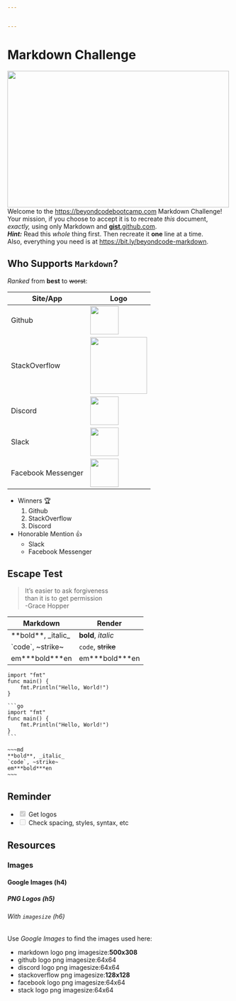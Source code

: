 ```yaml
---


---
```


<h1 id="markdown-challenge">Markdown Challenge</h1>
<p><img src="https://upload.wikimedia.org/wikipedia/commons/thumb/4/48/Markdown-mark.svg/1024px-Markdown-mark.svg.png" alt="" width="500" height="308"><br>
Welcome to the <a href="https://beyondcodebootcamp.com">https://beyondcodebootcamp.com</a> Markdown Challenge!<br>
Your mission, if you choose to accept it is to recreate <em>this</em> document, <em>exactly,</em> using only Markdown and <a href="gist.github.com"><strong>gist</strong>.github.com</a>.<br>
<em><strong>Hint:</strong></em> Read this <em>whole</em> thing first. Then recreate it <strong>one</strong> line at a time.<br>
Also, everything you need is at <a href="https://bit.ly/beyondcode-markdown">https://bit.ly/beyondcode-markdown</a>.</p>
<h2 id="who-supports-markdown">Who Supports <code>Markdown</code>?</h2>
<p><em>Ranked</em> from <strong>best</strong> to <s>worst</s>:</p>

<table>
<thead>
<tr>
<th><strong>Site/App</strong></th>
<th><strong>Logo</strong></th>
</tr>
</thead>
<tbody>
<tr>
<td>Github</td>
<td><img src="https://cdn-icons-png.flaticon.com/512/25/25231.png" alt="" width="64" height="64"></td>
</tr>
<tr>
<td>StackOverflow</td>
<td><img src="https://www.vectorlogo.zone/logos/stackoverflow/stackoverflow-ar21.png" alt="" width="128" height="128"></td>
</tr>
<tr>
<td>Discord</td>
<td><img src="https://static-00.iconduck.com/assets.00/discord-icon-512x512-xtx725no.png" alt="" width="64" height="64"></td>
</tr>
<tr>
<td>Slack</td>
<td><img src="https://upload.wikimedia.org/wikipedia/commons/thumb/d/d5/Slack_icon_2019.svg/2048px-Slack_icon_2019.svg.png" alt="" width="64" height="64"></td>
</tr>
<tr>
<td>Facebook Messenger</td>
<td><img src="https://upload.wikimedia.org/wikipedia/commons/thumb/6/6c/Facebook_Messenger_logo_2018.svg/2048px-Facebook_Messenger_logo_2018.svg.png" alt="" width="64" height="64"></td>
</tr>
</tbody>
</table><ul>
<li>Winners 🏆
<ol>
<li>Github</li>
<li>StackOverflow</li>
<li>Discord</li>
</ol>
</li>
<li>Honorable Mention 👍
<ul>
<li>Slack</li>
<li>Facebook Messenger</li>
</ul>
</li>
</ul>
<h2 id="escape-test">Escape Test</h2>
<blockquote>
<p>It’s easier to ask forgiveness<br>
than it is to get permission<br>
-Grace Hopper</p>
</blockquote>

<table>
<thead>
<tr>
<th><strong>Markdown</strong></th>
<th><strong>Render</strong></th>
</tr>
</thead>
<tbody>
<tr>
<td>**bold**, _italic_</td>
<td><strong>bold</strong>, <em>italic</em></td>
</tr>
<tr>
<td>`code`, ~strike~</td>
<td><code>code</code>, <s>strike</s></td>
</tr>
<tr>
<td>em***bold***en</td>
<td>em***bold***en</td>
</tr>
</tbody>
</table><pre class=" language-java"><code class="prism  language-java"><span class="token keyword">import</span> <span class="token string">"fmt"</span>
func <span class="token function">main</span><span class="token punctuation">(</span><span class="token punctuation">)</span> <span class="token punctuation">{</span>
	fmt<span class="token punctuation">.</span><span class="token function">Println</span><span class="token punctuation">(</span><span class="token string">"Hello, World!"</span><span class="token punctuation">)</span>
<span class="token punctuation">}</span>
</code></pre>
<pre><code>```go
import "fmt"
func main() {
	fmt.Println("Hello, World!")
}
```
</code></pre>
<pre><code>~~~md
**bold**, _italic_
`code`, ~strike~
em***bold***en
~~~
</code></pre>
<h2 id="reminder">Reminder</h2>
<ul>
<li class="task-list-item"><input type="checkbox" class="task-list-item-checkbox" checked="true" disabled=""> Get logos</li>
<li class="task-list-item"><input type="checkbox" class="task-list-item-checkbox" disabled=""> Check spacing, styles, syntax, etc</li>
</ul>
<h2 id="resources">Resources</h2>
<h3 id="images">Images</h3>
<h4 id="google-images-h4">Google Images (h4)</h4>
<h5 id="png-logos-h5">PNG Logos (h5)</h5>
<h6 id="with-imagesize-h6">With <code>imagesize</code> (h6)</h6>
<p>Use <em>Google Images</em> to find the images used here:</p>
<ul>
<li>markdown logo png imagesize:<strong>500x308</strong></li>
<li>github logo png imagesize:64x64</li>
<li>discord logo png imagesize:64x64</li>
<li>stackoverflow png imagesize:<strong>128x128</strong></li>
<li>facebook logo png imagesize:64x64</li>
<li>stack logo png imagesize:64x64</li>
</ul>

